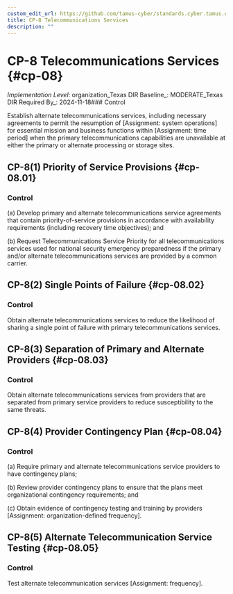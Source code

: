 ```yaml
---
custom_edit_url: https://github.com/tamus-cyber/standards.cyber.tamus.edu/tree/main/static/content/tamus.edu/TAMUS_profile.xml
title: CP-8 Telecommunications Services
description: ""
---
```


# CP-8 Telecommunications Services {#cp-08}

_Implementation Level_: organization_Texas DIR Baseline_: MODERATE_Texas DIR Required By_: 2024-11-18### Control

Establish alternate telecommunications services, including necessary agreements to permit the resumption of [Assignment: system operations] for essential mission and business functions within [Assignment: time period] when the primary telecommunications capabilities are unavailable at either the primary or alternate processing or storage sites.

## CP-8(1) Priority of Service Provisions {#cp-08.01}

### Control

(a) Develop primary and alternate telecommunications service agreements that contain priority-of-service provisions in accordance with availability requirements (including recovery time objectives); and

(b) Request Telecommunications Service Priority for all telecommunications services used for national security emergency preparedness if the primary and/or alternate telecommunications services are provided by a common carrier.

## CP-8(2) Single Points of Failure {#cp-08.02}

### Control

Obtain alternate telecommunications services to reduce the likelihood of sharing a single point of failure with primary telecommunications services.

## CP-8(3) Separation of Primary and Alternate Providers {#cp-08.03}

### Control

Obtain alternate telecommunications services from providers that are separated from primary service providers to reduce susceptibility to the same threats.

## CP-8(4) Provider Contingency Plan {#cp-08.04}

### Control

(a) Require primary and alternate telecommunications service providers to have contingency plans;

(b) Review provider contingency plans to ensure that the plans meet organizational contingency requirements; and

(c) Obtain evidence of contingency testing and training by providers [Assignment: organization-defined frequency].

## CP-8(5) Alternate Telecommunication Service Testing {#cp-08.05}

### Control

Test alternate telecommunication services [Assignment: frequency].

